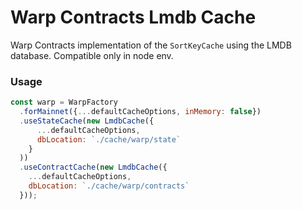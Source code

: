 # Warp Contracts Lmdb Cache
Warp Contracts implementation of the `SortKeyCache` using the LMDB database.
Compatible only in node env.

### Usage

```js
const warp = WarpFactory
  .forMainnet({...defaultCacheOptions, inMemory: false})
  .useStateCache(new LmdbCache({
      ...defaultCacheOptions,
      dbLocation: `./cache/warp/state`
    }
  ))
  .useContractCache(new LmdbCache({
    ...defaultCacheOptions,
    dbLocation: `./cache/warp/contracts`
  }));
```
